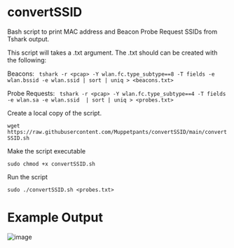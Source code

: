 # convertSSID

Bash script to print MAC address and Beacon Probe Request SSIDs from Tshark output.

This script will takes a .txt argument. The .txt should can be created with the following:

Beacons:
``` tshark -r <pcap> -Y wlan.fc.type_subtype==8 -T fields -e wlan.bssid -e wlan.ssid | sort | uniq > <beacons.txt>```

Probe Requests:
``` tshark -r <pcap> -Y wlan.fc.type_subtype==4 -T fields -e wlan.sa -e wlan.ssid  | sort | uniq > <probes.txt>```

Create a local copy of the script.

```wget https://raw.githubusercontent.com/Muppetpants/convertSSID/main/convertSSID.sh```

Make the script executable

```sudo chmod +x convertSSID.sh```

Run the script

```sudo ./convertSSID.sh <probes.txt>```
# Example Output

![image](https://github.com/Muppetpants/convertSSID/assets/103676092/837d7021-6473-4fa1-a555-8ee8ca3b66c6)


